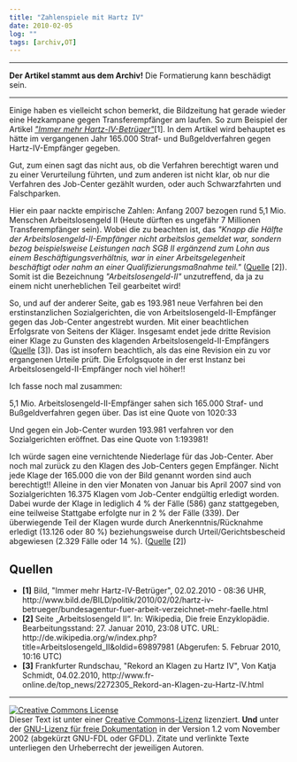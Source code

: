 ```yaml
---
title: "Zahlenspiele mit Hartz IV"
date: 2010-02-05
log: ""
tags: [archiv,OT]
---
```

<hr><b>Der Artikel stammt aus dem Archiv!</b> Die Formatierung kann beschädigt sein.<hr>

Einige haben es vielleicht schon bemerkt, die Bildzeitung hat gerade wieder eine Hezkampane gegen Transferempfänger am laufen. So zum Beispiel der Artikel <i><a href="http://www.bild.de/BILD/politik/2010/02/02/hartz-iv-betrueger/bundesagentur-fuer-arbeit-verzeichnet-mehr-faelle.html">"Immer mehr Hartz-IV-Betrüger"</a></i>[1]. In dem Artikel wird behauptet es hätte im vergangenen Jahr 165.000 Straf- und Bußgeldverfahren gegen Hartz-IV-Empfänger gegeben.
<!--break-->
Gut, zum einen sagt das nicht aus, ob die Verfahren berechtigt waren und zu einer Verurteilung führten, und zum anderen ist nicht klar, ob nur die Verfahren des Job-Center gezählt wurden, oder auch Schwarzfahrten und Falschparken. 

Hier ein paar nackte empirische Zahlen: Anfang 2007 bezogen rund 5,1 Mio. Menschen Arbeitslosengeld II (Heute dürften es ungefähr 7 Millionen Transferempfänger sein). Wobei die zu beachten ist, das <i>"Knapp die Hälfte der Arbeitslosengeld-II-Empfänger nicht arbeitslos gemeldet war, sondern bezog beispielsweise Leistungen nach SGB II ergänzend zum Lohn aus einem Beschäftigungsverhältnis, war in einer Arbeitsgelegenheit beschäftigt oder nahm an einer Qualifizierungsmaßnahme teil."</i> (<a href="http://de.wikipedia.org/wiki/Arbeitslosengeld_II#Empirische_Basisdaten">Quelle</a> [2]). Somit ist die Bezeichnung <i>"Arbeitslosengeld-II"</i> unzutreffend, da ja zu einem nicht unerheblichen Teil gearbeitet wird!

So, und auf der anderer Seite, gab es 193.981 neue Verfahren bei den erstinstanzlichen Sozialgerichten, die von Arbeitslosengeld-II-Empfänger gegen das Job-Center angestrebt wurden. Mit einer beachtlichen Erfolgsrate von Seitens der Kläger. Insgesamt endet jede dritte Revision einer Klage zu Gunsten des klagenden Arbeitslosengeld-II-Empfängers (<a href="http://www.fr-online.de/top_news/2272305_Rekord-an-Klagen-zu-Hartz-IV.html">Quelle</a> [3]). Das ist insofern beachtlich, als das eine Revision ein zu vor ergangenen Urteile prüft. Die Erfolgsquote in der erst Instanz bei Arbeitslosengeld-II-Empfänger noch viel höher!!

Ich fasse noch mal zusammen:

5,1 Mio. Arbeitslosengeld-II-Empfänger sahen sich 165.000 Straf- und Bußgeldverfahren gegen über. Das ist eine Quote von 1020:33

Und gegen ein Job-Center wurden 193.981 verfahren vor den Sozialgerichten eröffnet. Das eine Quote von 1:193981!

Ich würde sagen eine vernichtende Niederlage für das Job-Center. Aber noch mal zurück zu den Klagen des Job-Centers gegen Empfänger. Nicht jede Klage der 165.000 die von der Bild genannt worden sind auch berechtigt!! Alleine in den vier Monaten von Januar bis April 2007 sind von Sozialgerichten 16.375 Klagen vom Job-Center endgültig erledigt worden. Dabei wurde der Klage in lediglich 4 % der Fälle (586) ganz stattgegeben, eine teilweise Stattgabe erfolgte nur in 2 % der Fälle (339). Der überwiegende Teil der Klagen wurde durch Anerkenntnis/Rücknahme erledigt (13.126 oder 80 %) beziehungsweise durch Urteil/Gerichtsbescheid abgewiesen (2.329 Fälle oder 14 %). (<a href="http://de.wikipedia.org/wiki/Arbeitslosengeld_II#Kritik_an_der_praktischen_Umsetzung">Quelle</a> [2])

<h2>Quellen</h2>
<ul>
<li><b>[1]</b>  Bild, "Immer mehr Hartz-IV-Betrüger", 02.02.2010 - 08:36 UHR, http://www.bild.de/BILD/politik/2010/02/02/hartz-iv-betrueger/bundesagentur-fuer-arbeit-verzeichnet-mehr-faelle.html</li>
<li><b>[2]</b> Seite „Arbeitslosengeld II“. In: Wikipedia, Die freie Enzyklopädie. Bearbeitungsstand: 27. Januar 2010, 23:08 UTC. URL: http://de.wikipedia.org/w/index.php?title=Arbeitslosengeld_II&oldid=69897981 (Abgerufen: 5. Februar 2010, 10:16 UTC) </li>
<li><b>[3]</b> Frankfurter Rundschau, "Rekord an Klagen zu Hartz IV", Von Katja Schmidt, 04.02.2010, http://www.fr-online.de/top_news/2272305_Rekord-an-Klagen-zu-Hartz-IV.html</li>
</ul>

<hr>

 <a rel="license" href="http://creativecommons.org/licenses/by-sa/3.0/de/"><img alt="Creative Commons License" style="border-width:0" src="http://i.creativecommons.org/l/by-sa/3.0/de/88x31.png" /></a><br />Dieser <span xmlns:dc="http://purl.org/dc/elements/1.1/" href="http://purl.org/dc/dcmitype/Text" rel="dc:type">Text</span> ist unter einer <a rel="license" href="http://creativecommons.org/licenses/by-sa/3.0/de/">Creative Commons-Lizenz</a> lizenziert. <b>Und</b> unter der <a href="http://de.wikipedia.org/wiki/GFDL">GNU-Lizenz für freie Dokumentation</a> in der Version 1.2 vom November 2002 (abgekürzt GNU-FDL oder GFDL). Zitate und verlinkte Texte unterliegen den Urheberrecht der jeweiligen Autoren.
